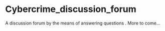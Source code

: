 # Cybercrime_discussion_forum

A discussion forum by the means of answering questions . More to come...